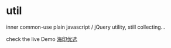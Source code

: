 # util
inner common-use plain javascript / jQuery utility, still collecting...   
   
check the live Demo [海印优选](http://wx.hiooy.com/wap)
